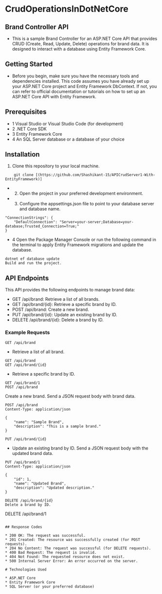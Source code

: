 # CrudOperationsInDotNetCore

## Brand Controller API

* This is a sample Brand Controller for an ASP.NET Core API that provides CRUD (Create, Read, Update, Delete) operations for brand data. It is designed to interact with a database using Entity Framework Core.

## Getting Started
* Before you begin, make sure you have the necessary tools and dependencies installed. This code assumes you have already set up your ASP.NET Core project and Entity Framework DbContext. If not, you can refer to official documentation or tutorials on how to set up an ASP.NET Core API with Entity Framework.

## Prerequisites
* 1 Visual Studio or Visual Studio Code (for development)
* 2 .NET Core SDK
* 3 Entity Framework Core
* 4 An SQL Server database or a database of your choice
## Installation
1. Clone this repository to your local machine.
```
    git clone [(https://github.com/Shashikant-15/APICrudServer1-With-EntityFramework)]
```

* 2. Open the project in your preferred development environment.

* 3. Configure the appsettings.json file to point to your database server and database name.



```
"ConnectionStrings": {
    "DefaultConnection": "Server=your-server;Database=your-database;Trusted_Connection=True;"
}
```

* 4 Open the Package Manager Console or run the following command in the terminal to apply Entity Framework migrations and update the database.

```
dotnet ef database update
Build and run the project.
```

## API Endpoints
This API provides the following endpoints to manage brand data:

* GET /api/brand: Retrieve a list of all brands.
* GET /api/brand/{id}: Retrieve a specific brand by ID.
* POST /api/brand: Create a new brand.
* PUT /api/brand/{id}: Update an existing brand by ID.
* DELETE /api/brand/{id}: Delete a brand by ID.
  
### Example Requests
```
GET /api/brand
```

* Retrieve a list of all brand.
```
GET /api/brand
GET /api/brand/{id}
```
* Retrieve a specific brand by ID.

```
GET /api/brand/1
POST /api/brand
```
Create a new brand. Send a JSON request body with brand data.
```
POST /api/brand
Content-Type: application/json

{
    "name": "Sample Brand",
    "description": "This is a sample brand."
}
```
```
PUT /api/brand/{id}
```

* Update an existing brand by ID. Send a JSON request body with the updated brand data.

```
PUT /api/brand/1
Content-Type: application/json

{
    "id": 1,
    "name": "Updated Brand",
    "description": "Updated description."
}
```
```
DELETE /api/brand/{id}
Delete a brand by ID.

```
DELETE /api/brand/1
```

## Response Codes

* 200 OK: The request was successful.
* 201 Created: The resource was successfully created (for POST requests).
* 204 No Content: The request was successful (for DELETE requests).
* 400 Bad Request: The request is invalid.
* 404 Not Found: The requested resource does not exist.
* 500 Internal Server Error: An error occurred on the server.

# Technologies Used

* ASP.NET Core
* Entity Framework Core
* SQL Server (or your preferred database)
